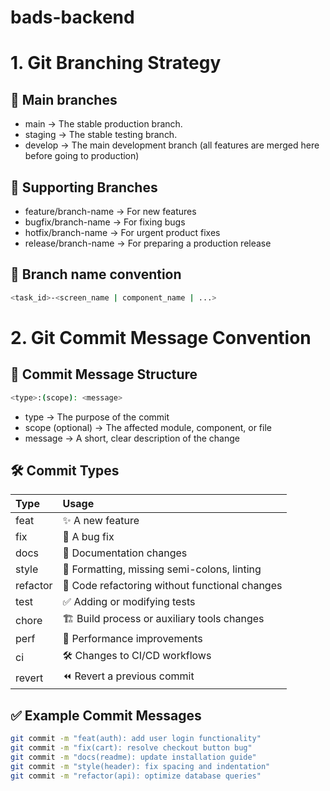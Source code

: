 # bads-backend
# 1. Git Branching Strategy

## 🔹 Main branches
- main    -> The stable production branch.
- staging -> The stable testing branch.
- develop   -> The main development branch (all features are merged here before going to production)

## 🔹 Supporting Branches
- feature/branch-name   -> For new features
- bugfix/branch-name    -> For fixing bugs
- hotfix/branch-name    -> For urgent product fixes
- release/branch-name   -> For preparing a production release

## 🔹 Branch name convention

```bash
<task_id>-<screen_name | component_name | ...>
```

# 2. Git Commit Message Convention

## 🎯 Commit Message Structure
```bash
<type>:(scope): <message>
```
- type -> The purpose of the commit
- scope (optional) -> The affected module, component, or file
- message -> A short, clear description of the change

## 🛠 Commit Types

| Type              | Usage |
| :---------------- | :--------------------- |
| feat              |  ✨ A new feature   |
| fix               |  🐛 A bug fix   |
| docs              |  📄 Documentation changes   |
| style             |  🎨 Formatting, missing semi-colons, linting   |
| refactor          |  🔨 Code refactoring without functional changes   |
| test              |  ✅ Adding or modifying tests   |
| chore             |  🏗️ Build process or auxiliary tools changes   |
| perf              |  🚀 Performance improvements   |
| ci                |  🛠️ Changes to CI/CD workflows   |
| revert            |  ⏪ Revert a previous commit   |

## ✅ Example Commit Messages

```bash
git commit -m "feat(auth): add user login functionality"
git commit -m "fix(cart): resolve checkout button bug"
git commit -m "docs(readme): update installation guide"
git commit -m "style(header): fix spacing and indentation"
git commit -m "refactor(api): optimize database queries"
```

